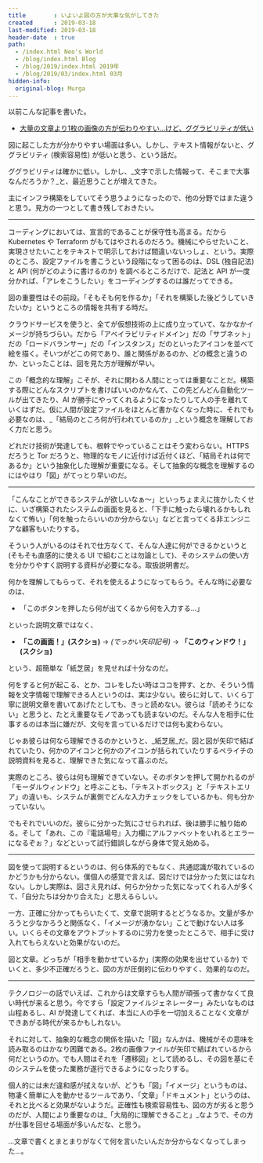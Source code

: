 ```yaml
---
title        : いよいよ図の方が大事な気がしてきた
created      : 2019-03-18
last-modified: 2019-03-18
header-date  : true
path:
  - /index.html Neo's World
  - /blog/index.html Blog
  - /blog/2019/index.html 2019年
  - /blog/2019/03/index.html 03月
hidden-info:
  original-blog: Murga
---
```


以前こんな記事を書いた。

- [大量の文章より1枚の画像の方が伝わりやすい…けど、ググラビリティが低い](/blog/2018/11/25-01.html)

図に起こした方が分かりやすい場面は多い。しかし、テキスト情報がないと、ググラビリティ (検索容易性) が低いと思う、という話だ。

ググラビリティは確かに低い。しかし、_文字で示した情報って、そこまで大事なんだろうか？_と、最近思うことが増えてきた。

主にインフラ構築をしていてそう思うようになったので、他の分野ではまた違うと思う。見方の一つとして書き残しておきたい。

---

コーディングにおいては、宣言的であることが保守性も高まる。だから Kubernetes や Terraform がもてはやされるのだろう。機械にやらせたいこと、実現させたいことをテキストで明示しておけば間違いないっしょ、という。実際のところ、設定ファイルを書こうという段階になって困るのは、DSL (独自記法) と API (何がどのように書けるのか) を調べるところだけで、記法と API が一度分かれば、「アレをこうしたい」をコーディングするのは誰だってできる。

図の重要性はその前段。「そもそも何を作るか」「それを構築した後どうしていきたいか」というところの情報を共有する時だ。

クラウドサービスを使うと、全てが仮想技術の上に成り立っていて、なかなかイメージが持ちづらい。だから「アベイラビリティドメイン」だの「サブネット」だの「ロードバランサー」だの「インスタンス」だのといったアイコンを並べて絵を描く。そいつがどこの何であり、誰と関係があるのか、どの概念と違うのか、といったことは、図を見た方が理解が早い。

この「概念的な理解」こそが、それに関わる人間にとっては重要なことだ。構築する際にどんなスクリプトを書けばいいのかなんて、この先どんどん自動化ツールが出てきたり、AI が勝手にやってくれるようになったりして人の手を離れていくはずだ。仮に人間が設定ファイルをほとんど書かなくなった時に、それでも必要なのは、_「結局のところ何が行われているのか」_という概念を理解しておく力だと思う。

どれだけ技術が発達しても、根幹でやっていることはそう変わらない。HTTPS だろうと Tor だろうと、物理的なモノに近付けば近付くほど、「結局それは何であるか」という抽象化した理解が重要になる。そして抽象的な概念を理解するのにはやはり「図」がてっとり早いのだ。

---

「こんなことができるシステムが欲しいなぁ〜」といっちょまえに抜かしたくせに、いざ構築されたシステムの画面を見ると、「下手に触ったら壊れるかもしれなくて怖い」「何を触ったらいいのか分からない」などと言ってくる非エンジニアな顧客もいたりする。

そういう人がいるのはそれで仕方なくて、そんな人達に何ができるかというと (そもそも直感的に使える UI で組むことは勿論として)、そのシステムの使い方を分かりやすく説明する資料が必要になる。取扱説明書だ。

何かを理解してもらって、それを使えるようになってもらう。そんな時に必要なのは、

- 「このボタンを押したら何が出てくるから何を入力する…」

といった説明文章ではなく、

- __「この画面！」(スクショ)__ → _(でっかい矢印記号)_ → __「このウィンドウ！」(スクショ)__

という、超簡単な「紙芝居」を見せれば十分なのだ。

何をすると何が起こる、とか、コレをしたい時はココを押す、とか、そういう情報を文字情報で理解できる人というのは、実は少ない。彼らに対して、いくら丁寧に説明文章を書いてあげたとしても、きっと読めない。彼らは「読めそうにない」と思うと、たとえ重要なモノであっても読まないのだ。そんな人を相手に仕事するのは本当に嫌だが、文句を言っているだけでは何も変わらない。

じゃあ彼らは何なら理解できるのかというと、_紙芝居_だ。図と図が矢印で結ばれていたり、何かのアイコンと何かのアイコンが括られていたりするペライチの説明資料を見ると、理解できた気になって喜ぶのだ。

実際のところ、彼らは何も理解できていない。そのボタンを押して開かれるのが「モーダルウィンドウ」と呼ぶことも、「テキストボックス」と「テキストエリア」の違いも、システムが裏側でどんな入力チェックをしているかも、何も分かっていない。

でもそれでいいのだ。彼らに分かった気にさせられれば、後は勝手に触り始める。そして「あれ、この『電話場号』入力欄にアルファベットをいれるとエラーになるぞぉ？」などといって試行錯誤しながら身体で覚え始める。

---

図を使って説明するというのは、何ら体系的でもなく、共通認識が取れているのかどうかも分からない。僕個人の感覚で言えば、図だけでは分かった気にはなれない。しかし実際は、図さえ見れば、何らか分かった気になってくれる人が多くて、「自分たちは分かり合えた」と思えるらしい。

一方、正確に分かってもらいたくて、文章で説明するとどうなるか。文量が多かろうと少なかろうと関係なく、「イメージが湧かない」ことで動けない人は多い。いくらその文章をアウトプットするのに労力を使ったところで、相手に受け入れてもらえないと効果がないのだ。

図と文章。どっちが「相手を動かせているか」(実際の効果を出せているか) でいくと、多少不正確だろうと、図の方が圧倒的に伝わりやすく、効果的なのだ。

---

テクノロジーの話でいえば、これからは文章すらも人間が頑張って書かなくて良い時代が来ると思う。今ですら「設定ファイルジェネレーター」みたいなものは山程あるし、AI が発達してくれば、本当に人の手を一切加えることなく文章ができあがる時代が来るかもしれない。

それに対して、抽象的な概念の関係を描いた「図」なんかは、機械がその意味を読み取るのはかなり困難である。2枚の画像ファイルが矢印で結ばれているから何だというのか。でも人間はそれを「遷移図」として読めるし、その図を基にそのシステムを使った業務が遂行できるようになったりする。

個人的には未だ違和感が拭えないが、どうも「図」「イメージ」というものは、物凄く簡単に人を動かせるツールであり、「文章」「ドキュメント」というのは、それと比べると効果がないようだ。正確性も検索容易性も、図の方が劣ると思うのだが、人間により重要なのは_「大局的に理解できること」_なようで、その方が仕事を回せる場面が多いんだな、と思う。

…文章で書くとまとまりがなくて何を言いたいんだか分からなくなってしまった…。
